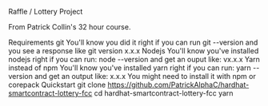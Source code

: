 Raffle / Lottery Project

From Patrick Collin's 32 hour course.

Requirements
git
You'll know you did it right if you can run git --version and you see a response like git version x.x.x
Nodejs
You'll know you've installed nodejs right if you can run:
node --version and get an ouput like: vx.x.x
Yarn instead of npm
You'll know you've installed yarn right if you can run:
yarn --version and get an output like: x.x.x
You might need to install it with npm or corepack
Quickstart
git clone https://github.com/PatrickAlphaC/hardhat-smartcontract-lottery-fcc
cd hardhat-smartcontract-lottery-fcc
yarn
